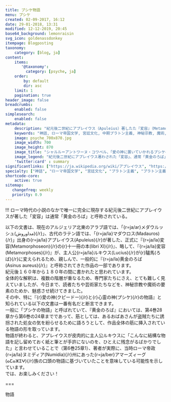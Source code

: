 ```yaml
---
title: プシケ物語
menu: プシケ
created: 02-09-2017, 16:12
date: 29-01-2018, 13:31
modified: 12-12-2019, 20:45
base64_background: lemonraisin
svg_icon: goldenassdonkey
itempage: Blogposting
taxonomy:
    category: [blog, ja]
content:
    items:
       '@taxonomy':
         category: [psyche, ja]
    order:
        by: default
        dir: asc
    limit: 1
    pagination: true
header_image: false
breadcrumbs:
    enabled: false
simplesearch:
    enabled: false
metadata:
    description: "紀元後二世紀にアプレイウス（Apuleius）著したた『変容』（Metamorphoseon）、通常「黄金のろば」（Asinus aureus）と呼称されるローマ帝国小説のなかで第４巻２８章から第６巻の２４章まで挿入されている『プシケ物語』の文書を紹介する。"
    keywords: "神話, ローマ帝国文学, 宮廷文化, 中期プラトン主義, 神秘宗教, 魔術, 変容, 黄金のろば, 黄金の驢馬, 黄金のロバ, アプレイウス, プシケ, プシュケー, クピードー, クピドン, クピド, ローマ神話の愛の神, ローマ神話の霊魂, 二世紀"
    image: psyche_700x870.jpg
    image_width: 700
    image_height: 870
    image_title: "シャルル＝アントワーヌ・コワペル、「愛の神に置いていかれるプシケ―」"
    image_legend: "紀元後二世紀にアプレイウス著わされた「変容」、通常「黄金のろば」と呼称されるローマ帝国小説、「プシケ物語」に基づいている、モリエールの「プシシェの悲劇＝バレ」より１７４８年に描かれたシャルル＝アントワン・コワペル作の「愛の神に置いていかれるプシケ―」という絵画。「愛の神は姿を消して、彼は飛ぶその時の内に、まぶしいほどの庭は消え去る。プシケーは広い田舎の中で一人に残って、自分の身を投げたい大川の辺にいます」、モリエル、《プシシェ》、第４幕、第３場）"
    'twitter:card' : summary
significantlinks: ["https://ja.wikipedia.org/wiki/アプレイウス", "https://ja.wikipedia.org/wiki/プラトニズム", "https://ja.wikipedia.org/wiki/プシュケー"]
specialty: ["神話", "ローマ帝国文学", "宮廷文化", "プラトン主義", "プラトン主義", "神秘宗教", "魔術", "変容", "黄金のろば", "黄金の驢馬", "黄金のロバ", "アプレイウス", "プシケ", "プシュケー", "クピードー", "クピドン", "クピド", "ローマ神話の愛の神", "ローマ神話の霊魂", "二世紀"]
shortcode-core:
    active: true
sitemap:
   changefreq: weekly
   priority: 0.9
---
```

!!! ローマ時代の小説のなかで唯一に完全に現存する紀元後二世紀にアプレイウスが著した「変容」は通常「黄金のろば」と呼称されている。  

以下の文書は、現在のアルジェリア北東のアラブ語では、「{r=ja/ar}メダウルッシュ(مداوروش){/r}」、古代のラテン語では、「{r=ja/la}マダウロス(Madauros){/r}」出身の{r=ja/la}アプレイウス(Apuleius){/r}が著した、正式に『{r=ja/la}変容(Metamorphoseon){/r}の{r}十一冊の本(libri&#160;XI){/r}』、略して、『{r=ja/la}変容(Metamorphoses){/r}』が、主人公{r=ja/la}ルキウス(Lucius){/r}が{r}驢馬(ろば){/r}に変えられるため、親しんで、一般的に『{r=ja/la}黄金のろば(Asinus&#160;aureus){/r}』と呼称されてきた作品の一部であります。  
紀元後１６０年から１８０年の間に書かれたと思われています。  
全体的な解釈は、複数の階層が重なるため、専門家たちにさえ、とても難しく見えていましたが、今日まで、読者たちや芸術家たちなどを、神秘宗教や魔術の要素のためか、魅惑させ続けてきました。  
その中、特に『{r}愛の神(クピードー){/r}と{r}心霊の神(プシケ){/r}の物語』と知られている以下の文書は一番有名だと断言できます。  
一般に「プシケの物語」と呼ばれていて、『黄金のろば』においては、第4巻28章から第6巻の24章までであって、筋としては、あるおばあさんが盗賊たちに誘拐された処女の気を紛らせるために語ろうとして、作品全体の筋に挿入されている物語の形を取っています。  
物語が終わると、アプレイウスが皮肉的に主人公ルキウスに「こんなに結構な物語を記し留めておく紙と筆とが手許にないのを、ひとえに残念がるばかりでした」と言わせていることで（第6巻25章1）、著者が実際に、当時ローマ帝政{r=ja/la}ヌミディア(Numidia){/r}州にあった{r=ja/ber}アマーズィーグ(ⴰⵎⴰⵣⵉⵖ){/r}族の口頭の物語に基づいていたことを意味している可能性を示しています。  
では、お楽しみください！

===

物語